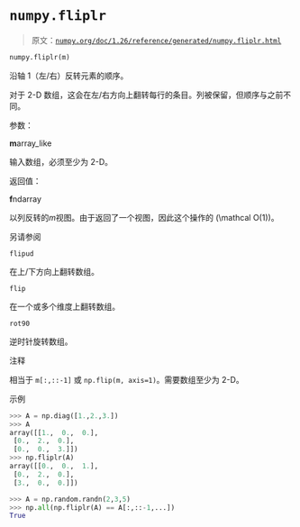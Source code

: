 # `numpy.fliplr`

> 原文：[`numpy.org/doc/1.26/reference/generated/numpy.fliplr.html`](https://numpy.org/doc/1.26/reference/generated/numpy.fliplr.html)

```py
numpy.fliplr(m)
```

沿轴 1（左/右）反转元素的顺序。

对于 2-D 数组，这会在左/右方向上翻转每行的条目。列被保留，但顺序与之前不同。

参数：

**m**array_like

输入数组，必须至少为 2-D。

返回值：

**f**ndarray

以列反转的*m*视图。由于返回了一个视图，因此这个操作的 \(\mathcal O(1)\)。

另请参阅

`flipud`

在上/下方向上翻转数组。

`flip`

在一个或多个维度上翻转数组。

`rot90`

逆时针旋转数组。

注释

相当于 `m[:,::-1]` 或 `np.flip(m, axis=1)`。需要数组至少为 2-D。

示例

```py
>>> A = np.diag([1.,2.,3.])
>>> A
array([[1.,  0.,  0.],
 [0.,  2.,  0.],
 [0.,  0.,  3.]])
>>> np.fliplr(A)
array([[0.,  0.,  1.],
 [0.,  2.,  0.],
 [3.,  0.,  0.]]) 
```

```py
>>> A = np.random.randn(2,3,5)
>>> np.all(np.fliplr(A) == A[:,::-1,...])
True 
```
